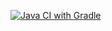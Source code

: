 [![Java CI with Gradle](https://github.com/AneliaMuh/postman/actions/workflows/gradle.yml/badge.svg)](https://github.com/AneliaMuh/postman/actions/workflows/gradle.yml)